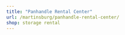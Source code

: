 ```yaml
---
title: "Panhandle Rental Center"
url: /martinsburg/panhandle-rental-center/
shop: storage rental
---
```

